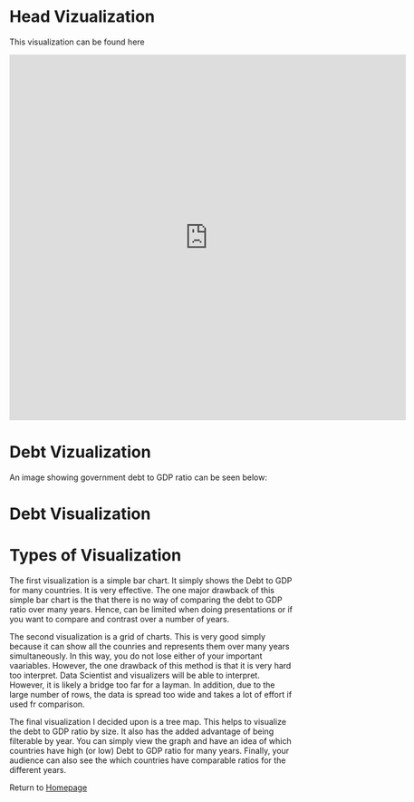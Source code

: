 # Head Vizualization

This visualization can be found here 
<iframe src="https://data.oecd.org/chart/6Bmu" width="700" height="645" style="border: 0" mozallowfullscreen="true" webkitallowfullscreen="true" allowfullscreen="true"><a href="https://data.oecd.org/chart/6Bmu" target="_blank">OECD Chart: General government debt, Total, % of GDP, Annual, 2019</a></iframe>

# Debt Vizualization

An image showing government debt to GDP ratio can be seen below:
<div class="flourish-embed flourish-chart" data-src="visualisation/8567613"><script src="https://public.flourish.studio/resources/embed.js"></script></div>

# Debt Visualization

<div class="flourish-embed flourish-hierarchy" data-src="visualisation/8572294"><script src="https://public.flourish.studio/resources/embed.js"></script></div>

<div class="flourish-embed flourish-chart" data-src="visualisation/8567749"><script src="https://public.flourish.studio/resources/embed.js"></script></div>

# Types of Visualization
The first visualization is a simple bar chart. It simply shows the Debt to GDP for many countries. It is very effective. The one major drawback of this simple bar chart is the that there is no way of comparing the debt to GDP ratio over many years. Hence, can be limited when doing presentations or if you want to compare and contrast over a number of years.

The second visualization is a grid of charts. This is very good simply because it can show all the counries and represents them over many years simultaneously. In this way, you do not lose either of your important vaariables. However, the one drawback of this method is that it is very hard too interpret. Data Scientist and visualizers will be able to interpret. However, it is likely a bridge too far for a layman. In addition, due to the large number of rows, the data is spread too wide and takes a lot of effort if used fr comparison.

The final visualization I decided upon is a tree map. This helps to visualize the debt to GDP ratio by size. It also has the added advantage of being filterable by year. You can simply view the graph and have an idea of which countries have high (or low) Debt to GDP ratio for many years. Finally, your audience can also see the which countries have comparable ratios for the different years.

Return to [Homepage](https://github.com/Toorel/Toorese-Portfolio)

